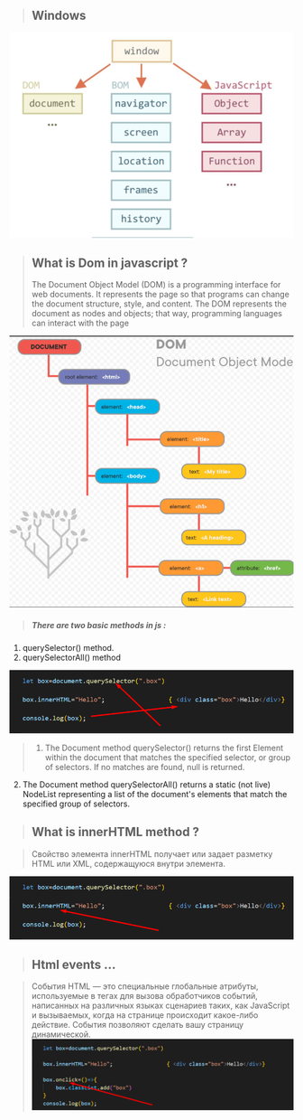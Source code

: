  > ## Windows
 ![](https://github.com/Muhammadi02062720/Pres-5-/blob/f801bdc3b60ed00ae9ba5b838e1c185d795c32b5/images/Rectangle%208.png)

> ## What is Dom in javascript ?
 >The Document Object Model (DOM) is a programming interface for web documents. It represents the page so that programs can change the document structure, style, and content. The DOM represents the document as nodes and objects; that way, programming languages can interact with the page

 ![](https://github.com/Muhammadi02062720/Pres-5-/blob/334eed3e1f1e2cf77a03d5f002817106b3d50ccd/images/Screenshot_6.png)

 > ##### There are two basic methods in js :

 1. querySelector() method.
 2. querySelectorAll() method 

 ![](/Screenshot_6.png)

 > 1. The Document method querySelector() returns the first Element within the document that matches the specified selector, or group of selectors. If no matches are found, null is returned.

2. The Document method querySelectorAll() returns a static (not live) NodeList representing a list of the document's elements that match the specified group of selectors.

 > ## What is innerHTML method ?

  >Свойство элемента innerHTML получает или задает разметку HTML или XML, содержащуюся внутри элемента.

  ![](/Screenshot_1.png)

> ## Html events …

 >События HTML — это специальные глобальные атрибуты, используемые в тегах для вызова обработчиков событий, написанных на различных языках сценариев таких, как JavaScript и вызываемых, когда на странице происходит какое-либо действие. События позволяют сделать вашу страницу динамической.
![](/Screenshot_2.png)

